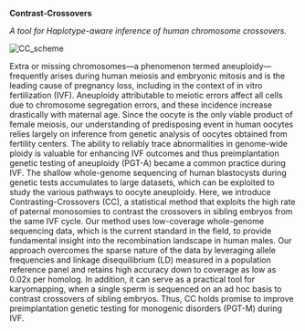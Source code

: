**Contrast-Crossovers**

_A tool for Haplotype-aware inference of human chromosome crossovers._

![CC_scheme](https://github.com/scikal/contrast-crossovers/blob/main/illustrations/CC_fig1.png)

Extra or missing chromosomes—a phenomenon termed aneuploidy—frequently arises during human meiosis and embryonic mitosis and is the leading cause of pregnancy loss, including in the context of in vitro fertilization (IVF). Aneuploidy attributable to meiotic errors affect all cells due to chromosome segregation errors, and these incidence increase drastically with maternal age. Since the oocyte is the only viable product of female meiosis, our understanding of predisposing event in human oocytes relies largely on inference from genetic analysis of oocytes obtained from fertility centers. The ability to reliably trace abnormalities in genome-wide ploidy is valuable for enhancing IVF outcomes and thus preimplantation genetic testing of aneuploidy (PGT-A) became a common practice during IVF. The shallow whole-genome sequencing of human blastocysts during genetic tests accumulates to large datasets, which can be exploited to study the various pathways to oocyte aneuploidy. Here, we introduce Contrasting-Crossovers (CC), a statistical method that exploits the high rate of paternal monosomies to contrast the crossovers in sibling embryos from the same IVF cycle. Our method uses low-coverage whole-genome sequencing data, which is the current standard in the field, to provide fundamental insight into the recombination landscape in human males. Our approach overcomes the sparse nature of the data by leveraging allele frequencies and linkage disequilibrium (LD) measured in a population reference panel and retains high accuracy down to coverage as low as 0.02x per homolog. In addition, it can serve as a practical tool for karyomapping, when a single sperm is sequenced on an ad hoc basis to contrast crossovers of sibling embryos. Thus, CC holds promise to improve preimplantation genetic testing for monogenic disorders (PGT-M) during IVF.
